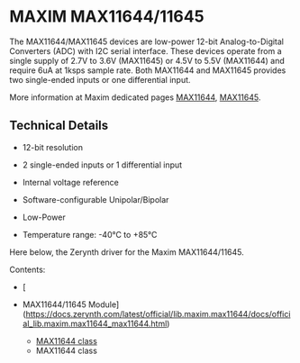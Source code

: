 # MAXIM MAX11644/11645

The MAX11644/MAX11645 devices are low-power 12-bit Analog-to-Digital Converters (ADC) with I2C serial interface.
These devices operate from a single supply of 2.7V to 3.6V (MAX11645) or 4.5V to 5.5V (MAX11644) and require 6uA at 1ksps sample rate. 
Both MAX11644 and MAX11645 provides two single-ended inputs or one differential input.

More information at Maxim dedicated pages [MAX11644](https://www.maximintegrated.com/en/products/analog/data-converters/analog-to-digital-converters/MAX11644.html),
[MAX11645](https://www.maximintegrated.com/en/products/analog/data-converters/analog-to-digital-converters/MAX11645.html).

## Technical Details


* 12-bit resolution


* 2 single-ended inputs or 1 differential input


* Internal voltage reference


* Software-configurable Unipolar/Bipolar


* Low-Power


* Temperature range: -40°C to +85°C

Here below, the Zerynth driver for the Maxim MAX11644/11645.


Contents:

-   [
* MAX11644/11645 Module](https://docs.zerynth.com/latest/official/lib.maxim.max11644/docs/official_lib.maxim.max11644_max11644.html)
    -   [MAX11644 class](https://docs.zerynth.com/latest/official/lib.maxim.max11644/docs/official_lib.maxim.max11644_max11644.html#max11644-class)


    * MAX11644 class
<!--stackedit_data:
eyJoaXN0b3J5IjpbMTYzNDIyNTYxMiwxMjUzMjA3MTQwXX0=
-->